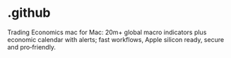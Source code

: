 # .github
Trading Economics mac for Mac: 20m+ global macro indicators plus economic calendar with alerts; fast workflows, Apple silicon ready, secure and pro‑friendly.
